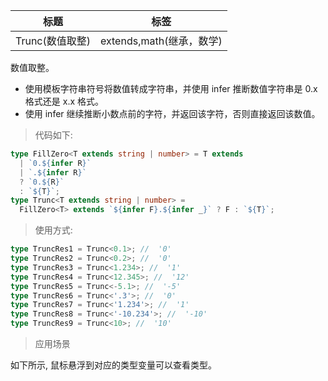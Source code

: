 | 标题            | 标签                     |
| --------------- | ------------------------ |
| Trunc(数值取整) | extends,math(继承，数学) |

数值取整。

- 使用模板字符串符号将数值转成字符串，并使用 infer 推断数值字符串是 0.x 格式还是 x.x 格式。
- 使用 infer 继续推断小数点前的字符，并返回该字符，否则直接返回该数值。

> 代码如下:

```ts
type FillZero<T extends string | number> = T extends
  | `0.${infer R}`
  | `.${infer R}`
  ? `0.${R}`
  : `${T}`;
type Trunc<T extends string | number> =
  FillZero<T> extends `${infer F}.${infer _}` ? F : `${T}`;
```

> 使用方式:

```ts
type TruncRes1 = Trunc<0.1>; //  '0'
type TruncRes2 = Trunc<0.2>; //  '0'
type TruncRes3 = Trunc<1.234>; //  '1'
type TruncRes4 = Trunc<12.345>; //  '12'
type TruncRes5 = Trunc<-5.1>; //  '-5'
type TruncRes6 = Trunc<'.3'>; //  '0'
type TruncRes7 = Trunc<'1.234'>; //  '1'
type TruncRes8 = Trunc<'-10.234'>; //  '-10'
type TruncRes9 = Trunc<10>; //  '10'
```

> 应用场景

如下所示, 鼠标悬浮到对应的类型变量可以查看类型。

<div class="code-editor" data-url="codes/typescript/demo/Trunc.ts" data-language="typescript"></div>
